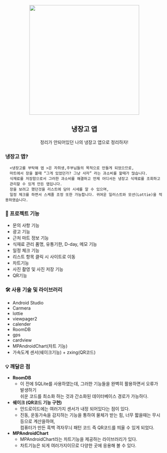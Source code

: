 <p align="center">
  <img src="https://user-images.githubusercontent.com/110442250/202329222-5ac59d3c-0391-4b28-a5f8-a101a96b049d.png" height="350">
  <h2 align="center">냉장고 앱</h2>
  <p align="center">정리가 안되어있던 나의 냉장고 앱으로 정리하자!<p>


  </p>
</p>

### 냉장고 앱?
  
      <냉장고를 부탁해 앱 >은 자취생,주부님들의 목적으로 만들게 되었으므로, 
      마트에서 장을 볼때 “그게 있었던가? 그냥 사자” 라는 과소비를 할때가 많습니다. 
      식재료를 저장함으로서 그러한 과소비를 해결하고 언제 어디서든 냉장고 식재료를 조회하고 
      관리할 수 있게 만든 앱입니다. 
      장을 보려고 했던것을 리스트에 담아 시세를 알 수 있으며, 
      일정 체크를 하면서 스케줄 조정 또한 가능합니다. 귀여운 일러스트와 모션(Lottie)을 적용하였습니다.
  
### 📱 프로젝트 기능
 
  - 문의 사항 기능
  - 광고 기능
  - 근처 마트 정보 기능
  - 식재료 관리 품명, 유통기한, D-day, 메모 기능
  - 일정 체크 기능
  - 리스트 항목 클릭 시 사이트로 이동
  - 차트기능
  - 사진 촬영 및 사진 저장 기능
  - QR기능
  
### 🛠️ 사용 기술 및 라이브러리

  - Android Studio
  - Carmera
  - lottie
  - viewpager2
  - calender
  - RoomDB
  - gps
  - cardview
  - MPAndroidChart(차트 기능)
  - 가속도계 센서(쉐이크기능) + zxing(QR코드)


### 💡 깨달은 점

- **RoomDB**
    - 이 전에 SQLite를 사용하였는데, 그러한 기능들을 완벽히 활용하면서 오류가 발생하기 <br>
      쉬운 코드를 최소화 하는 것과 간소화된 데이터베이스 경로가 가능하다.
- **쉐이크 (QR코드 기능 구현)**
    - 안드로이드에는 여러가지 센서가 내정 되어있다는 점이 있다.
    - 진동, 운동가속을 감지하는 기능을 통하여 물체가 받는 힘, 너무 짧을때는 무시 등으로 계산을하여, <br>
    컴퓨터가 만든 흑백 격자무늬 패턴 코드 즉 QR코드를 띄울 수 있게 되었다.
- **MPAndroidChart**
    - MPAndroidChart라는 차트기능을 제공하는 라이브러리가 있다.
    - 차트기능은 되게 여러가지이므로 다양한 곳에 응용해 볼 수 있다.
